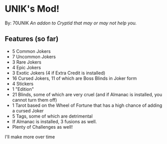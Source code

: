 # UNIK's Mod!
By: 70UNIK
*An addon to Cryptid that may or may not help you.*

## Features (so far)
- 5 Common Jokers
- 7 Uncommon Jokers
- 3 Rare Jokers
- 4 Epic Jokers
- 3 Exotic Jokers (4 if Extra Credit is installed)
- 16 Cursed Jokers, 11 of which are Boss Blinds in Joker form
- 4 Stickers
- 1 "Edition"
- 21 Blinds, some of which are very cruel (and if Almanac is installed, you cannot turn them off)
- 1 Tarot based on the Wheel of Fortune that has a high chance of adding a cursed Joker
- 5 Tags, some of which are detrimental
- If Almanac is installed, 3 fusions as well.
- Plenty of Challenges as well!

I'll make more over time
